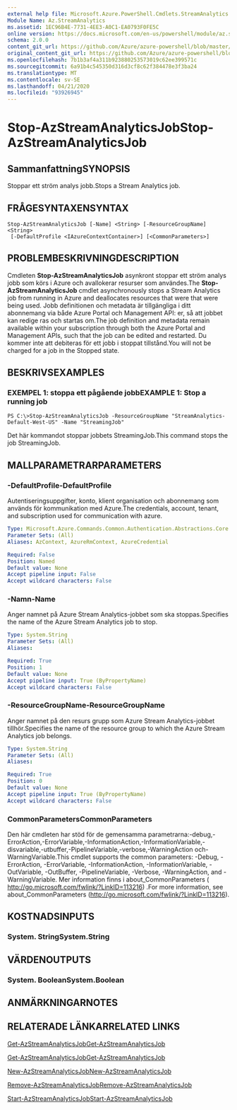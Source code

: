 ```yaml
---
external help file: Microsoft.Azure.PowerShell.Cmdlets.StreamAnalytics.dll-Help.xml
Module Name: Az.StreamAnalytics
ms.assetid: 1EC96B4E-7731-4EE3-A0C1-EA0793F0FE5C
online version: https://docs.microsoft.com/en-us/powershell/module/az.streamanalytics/stop-azstreamanalyticsjob
schema: 2.0.0
content_git_url: https://github.com/Azure/azure-powershell/blob/master/src/StreamAnalytics/StreamAnalytics/help/Stop-AzStreamAnalyticsJob.md
original_content_git_url: https://github.com/Azure/azure-powershell/blob/master/src/StreamAnalytics/StreamAnalytics/help/Stop-AzStreamAnalyticsJob.md
ms.openlocfilehash: 7b1b3af4a311b923880253573019c62ee399571c
ms.sourcegitcommit: 6a91b4c545350d316d3cf8c62f384478e3f3ba24
ms.translationtype: MT
ms.contentlocale: sv-SE
ms.lasthandoff: 04/21/2020
ms.locfileid: "93926945"
---
```

# <span data-ttu-id="493f4-101">Stop-AzStreamAnalyticsJob</span><span class="sxs-lookup"><span data-stu-id="493f4-101">Stop-AzStreamAnalyticsJob</span></span>

## <span data-ttu-id="493f4-102">Sammanfattning</span><span class="sxs-lookup"><span data-stu-id="493f4-102">SYNOPSIS</span></span>
<span data-ttu-id="493f4-103">Stoppar ett ström analys jobb.</span><span class="sxs-lookup"><span data-stu-id="493f4-103">Stops a Stream Analytics job.</span></span>

## <span data-ttu-id="493f4-104">FRÅGESYNTAXEN</span><span class="sxs-lookup"><span data-stu-id="493f4-104">SYNTAX</span></span>

```
Stop-AzStreamAnalyticsJob [-Name] <String> [-ResourceGroupName] <String>
 [-DefaultProfile <IAzureContextContainer>] [<CommonParameters>]
```

## <span data-ttu-id="493f4-105">PROBLEMBESKRIVNING</span><span class="sxs-lookup"><span data-stu-id="493f4-105">DESCRIPTION</span></span>
<span data-ttu-id="493f4-106">Cmdleten **Stop-AzStreamAnalyticsJob** asynkront stoppar ett ström analys jobb som körs i Azure och avallokerar resurser som användes.</span><span class="sxs-lookup"><span data-stu-id="493f4-106">The **Stop-AzStreamAnalyticsJob** cmdlet asynchronously stops a Stream Analytics job from running in Azure and deallocates resources that were that were being used.</span></span>
<span data-ttu-id="493f4-107">Jobb definitionen och metadata är tillgängliga i ditt abonnemang via både Azure Portal och Management API: er, så att jobbet kan redige ras och startas om.</span><span class="sxs-lookup"><span data-stu-id="493f4-107">The job definition and metadata remain available within your subscription through both the Azure Portal and Management APIs, such that the job can be edited and restarted.</span></span>
<span data-ttu-id="493f4-108">Du kommer inte att debiteras för ett jobb i stoppat tillstånd.</span><span class="sxs-lookup"><span data-stu-id="493f4-108">You will not be charged for a job in the Stopped state.</span></span>

## <span data-ttu-id="493f4-109">BESKRIVS</span><span class="sxs-lookup"><span data-stu-id="493f4-109">EXAMPLES</span></span>

### <span data-ttu-id="493f4-110">EXEMPEL 1: stoppa ett pågående jobb</span><span class="sxs-lookup"><span data-stu-id="493f4-110">EXAMPLE 1: Stop a running job</span></span>
```
PS C:\>Stop-AzStreamAnalyticsJob -ResourceGroupName "StreamAnalytics-Default-West-US" -Name "StreamingJob"
```

<span data-ttu-id="493f4-111">Det här kommandot stoppar jobbets StreamingJob.</span><span class="sxs-lookup"><span data-stu-id="493f4-111">This command stops the job StreamingJob.</span></span>

## <span data-ttu-id="493f4-112">MALLPARAMETRAR</span><span class="sxs-lookup"><span data-stu-id="493f4-112">PARAMETERS</span></span>

### <span data-ttu-id="493f4-113">-DefaultProfile</span><span class="sxs-lookup"><span data-stu-id="493f4-113">-DefaultProfile</span></span>
<span data-ttu-id="493f4-114">Autentiseringsuppgifter, konto, klient organisation och abonnemang som används för kommunikation med Azure.</span><span class="sxs-lookup"><span data-stu-id="493f4-114">The credentials, account, tenant, and subscription used for communication with azure.</span></span>

```yaml
Type: Microsoft.Azure.Commands.Common.Authentication.Abstractions.Core.IAzureContextContainer
Parameter Sets: (All)
Aliases: AzContext, AzureRmContext, AzureCredential

Required: False
Position: Named
Default value: None
Accept pipeline input: False
Accept wildcard characters: False
```

### <span data-ttu-id="493f4-115">-Namn</span><span class="sxs-lookup"><span data-stu-id="493f4-115">-Name</span></span>
<span data-ttu-id="493f4-116">Anger namnet på Azure Stream Analytics-jobbet som ska stoppas.</span><span class="sxs-lookup"><span data-stu-id="493f4-116">Specifies the name of the Azure Stream Analytics job to stop.</span></span>

```yaml
Type: System.String
Parameter Sets: (All)
Aliases:

Required: True
Position: 1
Default value: None
Accept pipeline input: True (ByPropertyName)
Accept wildcard characters: False
```

### <span data-ttu-id="493f4-117">-ResourceGroupName</span><span class="sxs-lookup"><span data-stu-id="493f4-117">-ResourceGroupName</span></span>
<span data-ttu-id="493f4-118">Anger namnet på den resurs grupp som Azure Stream Analytics-jobbet tillhör.</span><span class="sxs-lookup"><span data-stu-id="493f4-118">Specifies the name of the resource group to which the Azure Stream Analytics job belongs.</span></span>

```yaml
Type: System.String
Parameter Sets: (All)
Aliases:

Required: True
Position: 0
Default value: None
Accept pipeline input: True (ByPropertyName)
Accept wildcard characters: False
```

### <span data-ttu-id="493f4-119">CommonParameters</span><span class="sxs-lookup"><span data-stu-id="493f4-119">CommonParameters</span></span>
<span data-ttu-id="493f4-120">Den här cmdleten har stöd för de gemensamma parametrarna:-debug,-ErrorAction,-ErrorVariable,-InformationAction,-InformationVariable,-disvariable,-utbuffer,-PipelineVariable,-verbose,-WarningAction och-WarningVariable.</span><span class="sxs-lookup"><span data-stu-id="493f4-120">This cmdlet supports the common parameters: -Debug, -ErrorAction, -ErrorVariable, -InformationAction, -InformationVariable, -OutVariable, -OutBuffer, -PipelineVariable, -Verbose, -WarningAction, and -WarningVariable.</span></span> <span data-ttu-id="493f4-121">Mer information finns i about_CommonParameters ( http://go.microsoft.com/fwlink/?LinkID=113216) .</span><span class="sxs-lookup"><span data-stu-id="493f4-121">For more information, see about_CommonParameters (http://go.microsoft.com/fwlink/?LinkID=113216).</span></span>

## <span data-ttu-id="493f4-122">KOSTNADS</span><span class="sxs-lookup"><span data-stu-id="493f4-122">INPUTS</span></span>

### <span data-ttu-id="493f4-123">System. String</span><span class="sxs-lookup"><span data-stu-id="493f4-123">System.String</span></span>

## <span data-ttu-id="493f4-124">VÄRDEN</span><span class="sxs-lookup"><span data-stu-id="493f4-124">OUTPUTS</span></span>

### <span data-ttu-id="493f4-125">System. Boolean</span><span class="sxs-lookup"><span data-stu-id="493f4-125">System.Boolean</span></span>

## <span data-ttu-id="493f4-126">ANMÄRKNINGAR</span><span class="sxs-lookup"><span data-stu-id="493f4-126">NOTES</span></span>

## <span data-ttu-id="493f4-127">RELATERADE LÄNKAR</span><span class="sxs-lookup"><span data-stu-id="493f4-127">RELATED LINKS</span></span>

[<span data-ttu-id="493f4-128">Get-AzStreamAnalyticsJob</span><span class="sxs-lookup"><span data-stu-id="493f4-128">Get-AzStreamAnalyticsJob</span></span>](./Get-AzStreamAnalyticsJob.md)

[<span data-ttu-id="493f4-129">Get-AzStreamAnalyticsJob</span><span class="sxs-lookup"><span data-stu-id="493f4-129">Get-AzStreamAnalyticsJob</span></span>](./Get-AzStreamAnalyticsJob.md)

[<span data-ttu-id="493f4-130">New-AzStreamAnalyticsJob</span><span class="sxs-lookup"><span data-stu-id="493f4-130">New-AzStreamAnalyticsJob</span></span>](./New-AzStreamAnalyticsJob.md)

[<span data-ttu-id="493f4-131">Remove-AzStreamAnalyticsJob</span><span class="sxs-lookup"><span data-stu-id="493f4-131">Remove-AzStreamAnalyticsJob</span></span>](./Remove-AzStreamAnalyticsJob.md)

[<span data-ttu-id="493f4-132">Start-AzStreamAnalyticsJob</span><span class="sxs-lookup"><span data-stu-id="493f4-132">Start-AzStreamAnalyticsJob</span></span>](./Start-AzStreamAnalyticsJob.md)



